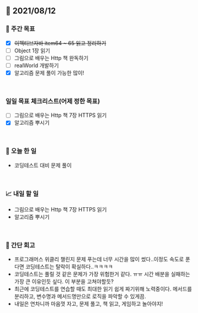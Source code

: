 ## 📅 2021/08/12


### 👏 주간 목표
- [x] ~~이펙티브자바 item64 ~ 65 읽고 정리하기~~
- [ ] Object 1장 읽기
- [ ] 그림으로 배우는 Http 책 완독하기
- [ ] realWorld 개발하기
- [x] 알고리즘 문제 풀이 가능한 많이!

<br/>

### 일일 목표 체크리스트(어제 정한 목표)
- [ ] 그림으로 배우는 Http 책 7장 HTTPS 읽기
- [x] 알고리즘 뿌시기

<br/>

### 💯 오늘 한 일

- 코딩테스트 대비 문제 풀이

<br/>

### 📈 내일 할 일

- 그림으로 배우는 Http 책 7장 HTTPS 읽기
- 알고리즘 뿌시기

<br/>

### 🤔 간단 회고

- 프로그래머스 위클리 챌린지 문제 푸는데 너무 시간을 많이 썼다..이정도 속도로 푼다면 코딩테스트는 탈락이 확실하다..ㅋㅋㅋㅋ
- 코딩테스트는 풀릴 것 같은 문제가 가장 위험한거 같다. ㅠㅠ 시간 배분을 실패하는 가장 큰 이유인듯 싶다. 이 부분을 고쳐야할듯?
- 최근에 코딩테스트를 연습할 때도 최대한 읽기 쉽게 짜기위해 노력중이다. 메서드를 분리하고, 변수명과 메서드명만으로 로직을 파악할 수 있게끔.
- 내일은 연차니까 마음껏 자고, 문제 풀고, 책 읽고, 게임하고 놀아야지!



